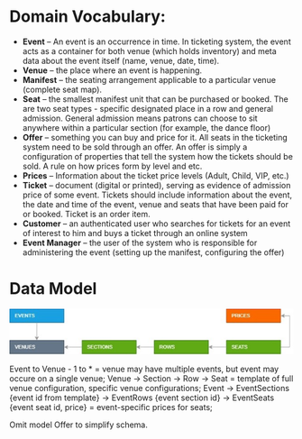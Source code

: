 # Domain Vocabulary:
- **Event** – An event is an occurrence in time. In ticketing system, the event acts as a container for both venue (which holds inventory) and meta data about the event itself (name, venue, date, time).
- **Venue** – the place where an event is happening.
- **Manifest** – the seating arrangement applicable to a particular venue (complete seat map).
- **Seat** – the smallest manifest unit that can be purchased or booked. The are two seat types - specific designated place in a row and general admission. General admission means patrons can choose to sit anywhere within a particular section (for example, the dance floor)
- **Offer** – something you can buy and price for it. All seats in the ticketing system need to be sold through an offer. An offer is simply a configuration of properties that tell the system how the tickets should be sold. A rule on how prices form by level and etc.
- **Prices** – Information about the ticket price levels (Adult, Child, VIP, etc.)
- **Ticket** – document (digital or printed), serving as evidence of admission price of some event. Tickets should include information about the event, the date and time of the event, venue and seats that have been paid for or booked. Ticket is an order item.
- **Customer** – an authenticated user who searches for tickets for an event of interest to him and buys a ticket through an online system
- **Event Manager** – the user of the system who is responsible for administering the event (setting up the manifest, configuring the offer)

# Data Model
![Exemplary Data Model](./static/ticketing-exemplary-data-model.jpg)

Event to Venue - 1 to * = venue may have multiple events, but event may occure on a single venue;
Venue -> Section -> Row -> Seat = template of full venue configuration, specific venue configurations;
Event -> EventSections {event id from template} -> EventRows {event section id} -> EventSeats {event seat id, price} = event-specific prices for seats;

Omit model Offer to simplify schema.
